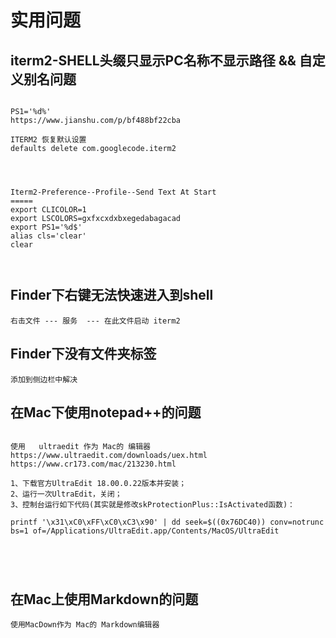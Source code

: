 

# 实用问题


## iterm2-SHELL头缀只显示PC名称不显示路径 && 自定义别名问题
```

PS1='%d%'
https://www.jianshu.com/p/bf488bf22cba

ITERM2 恢复默认设置
defaults delete com.googlecode.iterm2




Iterm2-Preference--Profile--Send Text At Start 
=====
export CLICOLOR=1
export LSCOLORS=gxfxcxdxbxegedabagacad
export PS1='%d$'
alias cls='clear'
clear



```




## Finder下右键无法快速进入到shell
```
右击文件 --- 服务  --- 在此文件启动 iterm2

```



## Finder下没有文件夹标签

```
添加到侧边栏中解决

```


## 在Mac下使用notepad++的问题
```

使用   ultraedit 作为 Mac的 编辑器
https://www.ultraedit.com/downloads/uex.html
https://www.cr173.com/mac/213230.html

1、下载官方UltraEdit 18.00.0.22版本并安装；
2、运行一次UltraEdit，关闭；
3、控制台运行如下代码(其实就是修改skProtectionPlus::IsActivated函数)：

printf '\x31\xC0\xFF\xC0\xC3\x90' | dd seek=$((0x76DC40)) conv=notrunc bs=1 of=/Applications/UltraEdit.app/Contents/MacOS/UltraEdit





```

## 在Mac上使用Markdown的问题
```
使用MacDown作为 Mac的 Markdown编辑器




```










